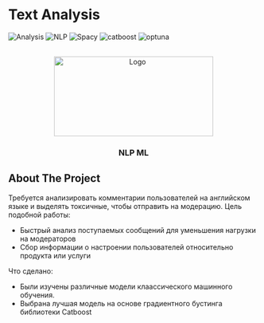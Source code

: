 # Text Analysis
![Analysis](https://img.shields.io/badge/Analysis-gray?style=for-the-badge)
![NLP](https://img.shields.io/badge/NLP-gray?style=for-the-badge)
![Spacy](https://img.shields.io/badge/Spacy-gray?style=for-the-badge)
![catboost](https://img.shields.io/badge/catboost-gray?style=for-the-badge)
![optuna](https://img.shields.io/badge/optuna-gray?style=for-the-badge&logo=optuna)


<br />
<div align="center">
  <a>
    <img src="https://upload.wikimedia.org/wikipedia/commons/2/24/NLP_-_isometric.svg" alt="Logo" width="320" height="160">
  </a>

  <h3 align="center">NLP ML</h3>
</div>

## About The Project

Требуется анализировать комментарии пользователей на английском языке и выделять токсичные, чтобы отправить на модерацию.
Цель подобной работы:
* Быстрый анализ поступаемых сообщений для уменьшения нагрузки на модераторов
* Сбор информации о настроении пользователей относительно продукта или услуги

Что сделано:
* Были изучены различные модели клаассического машинного обучения.
* Выбрана лучшая модель на основе градиентного бустинга библиотеки Catboost 

